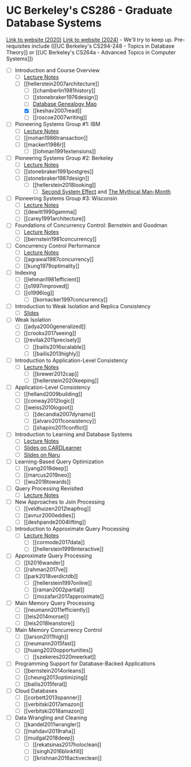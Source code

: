 # UC Berkeley's CS286 - Graduate Database Systems

[Link to website (2020)](https://cs286berkeley.net/sp20#today)
[Link to website (2024)](https://cs286berkeley.net/#grading) - We'll try to keep up.
Pre-requisites include ([[UC Berkeley's CS294-248 - Topics in Database Theory]] or [[UC Berkeley's CS264a - Advanced Topics in Computer Systems]])


- [ ] Introduction and Course Overview
	- [ ] [Lecture Notes](https://docs.google.com/document/d/1xYb_nHPbjmVAF_ahUvdRx2OOxI_m9fUP0bpdOUepqXk/edit#heading=h.opw2qul7bk9m)
	- [ ] [[hellerstein2007architecture]]
		- [ ] [[chamberlin1981history]]
		- [ ] [[stonebraker1976design]]
		- [ ] [Database Genealogy Map](https://hpi.de/naumann/projects/rdbms-genealogy.html)
		- [x] [[keshav2007read]]
		- [ ] [[roscoe2007writing]]

- [ ]  Pioneering Systems Group #1: IBM
	- [ ] [Lecture Notes](https://docs.google.com/document/d/1rOt8eAwTf4iIX-qzIRhatgbOmSJ--mh9Z7F0-ywjo3c/edit?usp=sharing)
	- [ ] [[mohan1986transaction]]
	- [ ] [[mackert1986r]]
		- [ ] [[lohman1991extensions]]

- [ ] Pioneering Systems Group #2: Berkeley
	- [ ] [Lecture Notes](https://docs.google.com/document/d/14LTjziRp3gCI_g8C8RQzx7dZeUx7PlsOYKX6kWutqiQ/edit?usp=sharing)
	- [ ] [[stonebraker1991postgres]]
	- [ ] [[stonebraker1987design]]
		- [ ] [[hellerstein2018looking]]
			- [ ] [Second System Effect](https://en.wikipedia.org/wiki/Second-system_effect) and [The Mythical Man-Month](https://en.wikipedia.org/wiki/The_Mythical_Man-Month)
- [ ] Pioneering Systems Group #3: Wisconsin
	- [ ] [Lecture Notes](https://docs.google.com/document/d/1L9siK1VQn6e9tUWoA3TF16Y6lnEdEnsGte31NuxkdVM/edit#heading=h.opw2qul7bk9m)
	- [ ] [[dewitt1990gamma]]
	- [ ] [[carey1991architecture]]
- [ ] Foundations of Concurrency Control: Bernstein and Goodman
	- [ ] [Lecture Notes](https://docs.google.com/document/d/1mrS7GSb9GYhMo7PyUunfXdS79ZOXIhIoE5OZe9SWr0c/edit?usp=sharing)
	- [ ] [[bernstein1981concurrency]]
- [ ] Concurrency Control Performance
	- [ ] [Lecture Notes](https://docs.google.com/document/d/1Huu1zMfD0Zh0rkQ0KoVomLd5RQr5hJdqhrFRMN32bWg/edit?usp=sharing)
	- [ ] [[agrawal1987concurrency]]
	- [ ] [[kung1979optimality]]
- [ ] Indexing
	- [ ] [[lehman1981efficient]]
	- [ ] [[o1997improved]]
	- [ ] [[o1996log]]
		- [ ] [[kornacker1997concurrency]]
- [ ] Introduction to Weak Isolation and Replica Consistency
	- [ ] [Slides](https://drive.google.com/file/d/1hxAO9HCmcICEEgBmo4sPT8-JHMCF870P/view?usp=sharing)
- [ ] Weak Isolation
	- [ ] [[adya2000generalized]]
	- [ ] [[crooks2017seeing]]
	- [ ] [[revilak2011precisely]]
		- [ ] [[bailis2016scalable]]
		- [ ] [[bailis2013highly]]
- [ ] Introduction to Application-Level Consistency
	- [ ] [Lecture Notes](https://docs.google.com/document/d/1eYKGgqRfhB-KQRD2mC_E8Hm-YVgMkZO2JFd5mfAxJ3E/edit?usp=sharing)
		- [ ] [[brewer2012cap]]
		- [ ] [[hellerstein2020keeping]]
- [ ] Application-Level Consistency
	- [ ] [[helland2009building]]
	- [ ] [[conway2012logic]]
	- [ ] [[weiss2010logoot]]
		- [ ] [[decandia2007dynamo]]
		- [ ] [[alvaro2011consistency]]
		- [ ] [[shapiro2011conflict]]
- [ ] Introduction to Learning and Database Systems
	- [ ] [Lecture Notes](https://docs.google.com/document/d/1fu-ihMbefbQErcRPcds5Bi2TxF4CxLmamWhvqMN3Mig/edit?usp=sharing)
	- [ ] [Slides on CARDLearner](https://drive.google.com/file/d/18DMsYodshkmSmJJFS50LfbZK0vIyIqfn/view?usp=sharing)
	- [ ] [Slides on Naru](https://drive.google.com/file/d/19f3smK7tHueBciHa5I0FAQEXFG_ZHJQc/view?usp=sharing)
- [ ] Learning-Based Query Optimization
	- [ ] [[yang2019deep]]
	- [ ] [[marcus2019neo]]
	- [ ] [[wu2018towards]]
- [ ] Query Processing Revisited
	- [ ] [Lecture Notes](https://docs.google.com/document/d/1clzcplQ_CwQttAlyDmudbyMzmGZywYE9jK9E-zNADwQ/edit?usp=sharing)
- [ ] New Approaches to Join Processing
	- [ ] [[veldhuizen2012leapfrog]]
	- [ ] [[avnur2000eddies]]
	- [ ] [[deshpande2004lifting]]
- [ ] Introduction to Approximate Query Processing
	- [ ] [Lecture Notes](https://docs.google.com/document/d/19IJFdcP_41G9eXDxrTlkyfN9WXzt0l0sUMHd0I0JnHc/edit?usp=sharing)
		- [ ] [[cormode2017data]]
		- [ ] [[hellerstein1999interactive]]
- [ ] Approximate Query Processing
	- [ ] [[li2016wander]]
	- [ ] [[rahman2017ve]]
	- [ ] [[park2018verdictdb]]
		- [ ] [[hellerstein1997online]]
		- [ ] [[raman2002partial]]
		- [ ] [[mozafari2017approximate]]
- [ ] Main Memory Query Processing
	- [ ] [[neumann2011efficiently]]
	- [ ] [[leis2014morsel]]
	- [ ] [[leis2018leanstore]]
- [ ] Main Memory Concurrency Control
	- [ ] [[larson2011high]]
	- [ ] [[neumann2015fast]]
	- [ ] [[huang2020opportunities]]
		- [ ] [[szekeres2020meerkat]]
- [ ] Programming Support for Database-Backed Applications
	- [ ] [[bernstein2014orleans]]
	- [ ] [[cheung2013optimizing]]
	- [ ] [[bailis2015feral]]
- [ ] Cloud Databases
	- [ ] [[corbett2013spanner]]
	- [ ] [[verbitski2017amazon]]
	- [ ] [[verbitski2018amazon]]
- [ ] Data Wrangling and Cleaning
	- [ ] [[kandel2011wrangler]]
	- [ ] [[mahdavi2019raha]]
	- [ ] [[mudgal2018deep]]
		- [ ] [[rekatsinas2017holoclean]]
		- [ ] [[singh2016blinkfill]]
		- [ ] [[krishnan2016activeclean]]